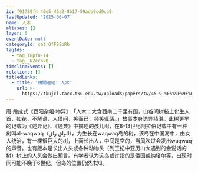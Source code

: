 ```yaml
---
id: f91f89f4-46e5-46a2-8b17-59ada9cd9ca0
lastUpdated: '2025-06-07'
name: 人木
aliases: []
layer: 5
eventDate: null
categoryId: cat_OfFSSbRb
tagIds:
  - tag_TRpfu-I4
  - tag__NZec6vQ
timelineEvents: []
relations: []
titledLinks:
  - title: '相關連結: 人木'
    url: >-
      https://tkujcl.tacx.tku.edu.tw/uploads/papers/tw/45-9.%E5%9F%9F%E5%A4%96%E5%82%B3%E8%AA%AA%E7%9A%84%E7%9C%9F%E5%AF%A6%E8%88%87%E6%83%B3%E5%83%8F%EF%BC%9A%E5%A4%A7%E9%A3%9F%E5%9C%8B%E3%80%8C%E4%BA%BA%E6%9C%A8%E3%80%8D%E6%95%85%E4%BA%8B%E7%9A%84%E8%B7%A8%E6%96%87%E5%8C%96%E6%B5%81%E5%82%B3%EF%BC%88%E5%8A%89%E4%BA%9E%E6%83%9F%EF%BC%8F%E6%9D%B1%E5%90%B3%E5%A4%A7%E5%AD%B8%E4%B8%AD%E5%9C%8B%E6%96%87%E5%AD%B8%E7%B3%BB%E5%8D%9A%E5%A3%AB%E7%94%9F%EF%BC%89.pdf
---
```

唐·段成式《酉阳杂俎·物异》：「人木：大食西南二千里有国，山谷间树枝上化生人首，如花，不解语，人借问，笑而已，频笑辄落。」故事本身诡异精湛。此树更早的记载为《述异记》、《通典》中描述的孩儿树，在8-13世纪阿拉伯记载中有一种树叫al-waqwaq（الواق واق），为生长在waqwaq岛的树，该岛在中国海中，由女人统治，有一棵很巨大的树，上面长出人，中间是空的，当风吹过会发出waqwaq的声音。也有版本是长出人头或各种动物头（列王纪中亚历山大遇到的会说话的树）树上的人头会做出预言。有学者认为这岛或许指的是倭国或纳塔尔等，出现时间可能不晚于6世纪，但岛的位置仍然未知。
